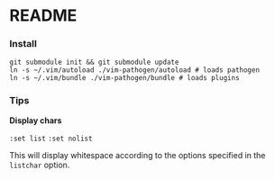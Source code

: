 # README 

### Install

```
git submodule init && git submodule update
ln -s ~/.vim/autoload ./vim-pathogen/autoload # loads pathogen
ln -s ~/.vim/bundle ./vim-pathogen/bundle # loads plugins
```

### Tips

**Display chars**

`:set list`
`:set nolist`

This will display whitespace according to the options specified in the
`listchar` option.
